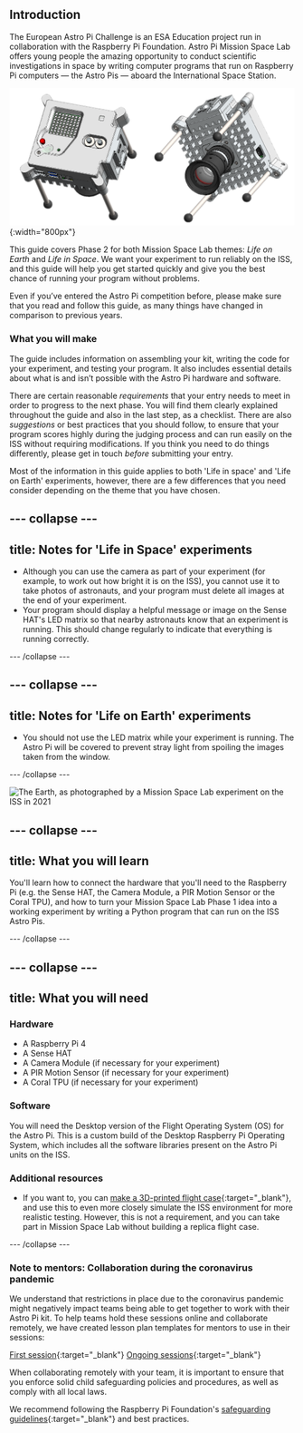 ## Introduction

The European Astro Pi Challenge is an ESA Education project run in collaboration with the Raspberry Pi Foundation. Astro Pi Mission Space Lab offers young people the amazing opportunity to conduct scientific investigations in space by writing computer programs that run on Raspberry Pi computers — the Astro Pis — aboard the International Space Station.

![Two views of the Astro Pi, showing the front panel (with some of the sensors) and the camera](images/astro-pi-double.png){:width="800px"}

This guide covers Phase 2 for both Mission Space Lab themes: _Life on Earth_ and _Life in Space_. We want your experiment to run reliably on the ISS, and this guide will help you get started quickly and give you the best chance of running your program without problems.

Even if you’ve entered the Astro Pi competition before, please make sure that you read and follow this guide, as many things have changed in comparison to previous years.

### What you will make

The guide includes information on assembling your kit, writing the code for your experiment, and testing your program. It also includes essential details about what is and isn’t possible with the Astro Pi hardware and software.

There are certain reasonable _requirements_ that your entry needs to meet in order to progress to the next phase. You will find them clearly explained throughout the guide and also in the last step, as a checklist. There are also _suggestions_ or best practices that you should follow, to ensure that your program scores highly during the judging process and can run easily on the ISS without requiring modifications. If you think you need to do things differently, please get in touch _before_ submitting your entry.

Most of the information in this guide applies to both 'Life in space' and 'Life on Earth' experiments, however, there are a few differences that you need consider depending on the theme that you have chosen.

--- collapse ---
---
title: Notes for 'Life in Space' experiments
---

+ Although you can use the camera as part of your experiment (for example, to work out how bright it is on the ISS), you cannot use it to take photos of astronauts, and your program must delete all images at the end of your experiment.
+ Your program should display a helpful message or image on the Sense HAT's LED matrix so that nearby astronauts know that an experiment is running. This should change regularly to indicate that everything is running correctly.

--- /collapse ---

--- collapse ---
---
title: Notes for 'Life on Earth' experiments
---

+ You should not use the LED matrix while your experiment is running. The Astro Pi will be covered to prevent stray light from spoiling the images taken from the window.

--- /collapse ---

![The Earth, as photographed by a Mission Space Lab experiment on the ISS in 2021](images/astrocmp-2021.gif)

--- collapse ---
---
title: What you will learn
---

You'll learn how to connect the hardware that you'll need to the Raspberry Pi (e.g. the Sense HAT, the Camera Module, a PIR Motion Sensor or the Coral TPU), and how to turn your Mission Space Lab Phase 1 idea into a working experiment by writing a Python program that can run on the ISS Astro Pis.

--- /collapse ---

--- collapse ---
---
title: What you will need
---
### Hardware

+ A Raspberry Pi 4
+ A Sense HAT
+ A Camera Module (if necessary for your experiment)
+ A PIR Motion Sensor (if necessary for your experiment)
+ A Coral TPU (if necessary for your experiment)

### Software

You will need the Desktop version of the Flight Operating System (OS) for the Astro Pi. This is a custom build of the Desktop Raspberry Pi Operating System, which includes all the software libraries present on the Astro Pi units on the ISS.

### Additional resources

+ If you want to, you can [make a 3D-printed flight case](https://projects.raspberrypi.org/en/projects/astro-pi-flight-case){:target="_blank"}, and use this to even more closely simulate the ISS environment for more realistic testing. However, this is not a requirement, and you can take part in Mission Space Lab without building a replica flight case.

--- /collapse ---

### Note to mentors: Collaboration during the coronavirus pandemic

We understand that restrictions in place due to the coronavirus pandemic might negatively impact teams being able to get together to work with their Astro Pi kit. To help teams hold these sessions online and collaborate remotely, we have created lesson plan templates for mentors to use in their sessions:

[First session](https://rpf.io/first-session-spacelab){:target="_blank"}
[Ongoing sessions](https://rpf.io/ongoing-sessions-spacelab){:target="_blank"}

When collaborating remotely with your team, it is important to ensure that you enforce solid child safeguarding policies and procedures, as well as comply with all local laws. 

We recommend following the Raspberry Pi Foundation's [safeguarding guidelines](https://rpf.io/safeguarding){:target="_blank"} and best practices.
